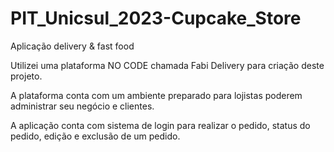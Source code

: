 # PIT_Unicsul_2023-Cupcake_Store


Aplicação delivery & fast food 

Utilizei uma plataforma NO CODE chamada Fabi Delivery para criação deste projeto.

A plataforma conta com um ambiente preparado para lojistas poderem administrar seu negócio e clientes. 

A aplicação conta com sistema de login para realizar o pedido, status do pedido, edição e exclusão de um pedido.
